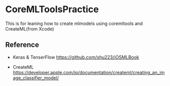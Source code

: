 # CoreMLToolsPractice
This is for leaning how to create mlmodels using coremltools and CreateML(from Xcode)

## Reference

- Keras & TenserFlow
https://github.com/shu223/iOSMLBook

- CreateML
https://developer.apple.com/jp/documentation/createml/creating_an_image_classifier_model/


